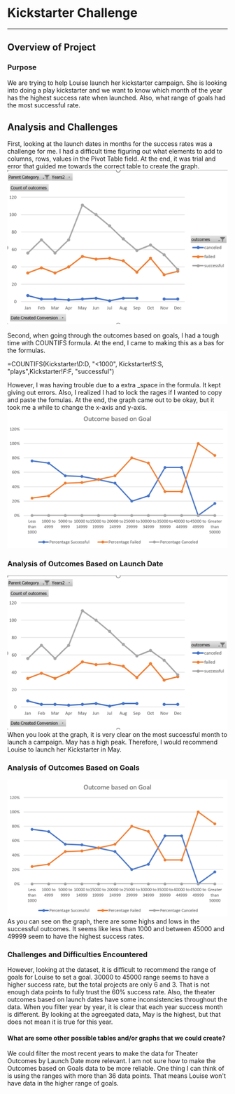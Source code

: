 # Kickstarter Challenge
---------------------------------------------------------------
## Overview of Project
### Purpose
We are trying to help Louise launch her kickstarter campaign. 
She is looking into doing a play kickstarter and we want to know which month of the year has the highest success rate when launched. 
Also, what range of goals had the most successful rate.

## Analysis and Challenges
First, looking at the launch dates in months for the success rates was a challenge for me. 
I had a difficult time figuring out what elements to add to columns, rows, values in the Pivot Table field. 
At the end, it was trial and error that guided me towards the correct table to create the graph. 
![Theater_Outcomes_vs_Launch](https://github.com/female-eugene/kickstarter-analysis/blob/main/resources/Theater_Outcomes_vs_Launch.png)

Second, when going through the outcomes based on goals, I had a tough time with COUNTIFS formula. 
At the end, I came to making this as a bas for the formulas.

=COUNTIFS(Kickstarter!$D:$D, "<1000", Kickstarter!$S:$S, "plays",Kickstarter!$F:$F, "successful") 

However, I was having trouble due to a extra _space in the formula. It kept giving out errors.
Also, I realized I had to lock the rages if I wanted to copy and paste the fomulas. 
At the end, the graph came out to be okay, but it took me a while to change the x-axis and y-axis. 
![Outcomes_vs_Goals](https://github.com/female-eugene/kickstarter-analysis/blob/main/resources/Outcomes_vs_Goals.png)

### Analysis of Outcomes Based on Launch Date
![Theater_Outcomes_vs_Launch](https://github.com/female-eugene/kickstarter-analysis/blob/main/resources/Theater_Outcomes_vs_Launch.png)
When you look at the graph, it is very clear on the most successful month to launch a campaign. 
May has a high peak. Therefore, I would recommend Louise to launch her Kickstarter in May. 

### Analysis of Outcomes Based on Goals
![Outcomes_vs_Goals](https://github.com/female-eugene/kickstarter-analysis/blob/main/resources/Outcomes_vs_Goals.png)
As you can see on the graph, there are some highs and lows in the successful outcomes. 
It seems like less than 1000 and between 45000 and 49999 seem to have the highest success rates. 

### Challenges and Difficulties Encountered 
However, looking at the dataset, it is difficult to recommend the range of goals for Louise to set a goal. 
30000 to 45000 range seems to have a higher success rate, but the total projects are only 6 and 3. 
That is not enough data points to fully trust the 60% success rate. 
Also, the theater outcomes based on launch dates have some inconsistencies throughout the data. 
When you filter year by year, it is clear that each year success month is different. 
By looking at the agreegated data, May is the highest, but that does not mean it is true for this year. 


#### What are some other possible tables and/or graphs that we could create?
We could filter the most recent years to make the data for Theater Outcomes by Launch Date more relevant. 
I am not sure how to make the Outcomes based on Goals data to be more reliable.
One thing I can think of is using the ranges with more than 36 data points. 
That means Louise won't have data in the higher range of goals. 
